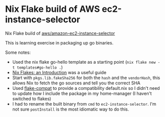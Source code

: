 # Nix Flake build of AWS ec2-instance-selector

Nix Flake build of [aws/amazon-ec2-instance-selector](https://github.com/aws/amazon-ec2-instance-selector)

This is learning exercise in packaging up go binaries.

Some notes:
- Used the nix flake go-hello template as a starting point (`nix flake new -t templates#go-hello .`)
- [Nix Flakes: an Introduction](https://xeiaso.net/blog/nix-flakes-1-2022-02-21) was a useful guide
- Start with `pkgs.lib.fakeSha256` for both the `hash` and the `vendorHash`, this allows Nix to fetch the go sources and tell you the correct SHA
- Used [flake-compat](https://github.com/edolstra/flake-compat) to provide a compatibility default.nix so I didn't need to update how I include the package in my home-manager (I haven't switched to flakes)
- I had to rename the built binary from `cmd` to `ec2-instance-selector`. I'm not sure `postInstall` is the most idiomatic way to do this.

